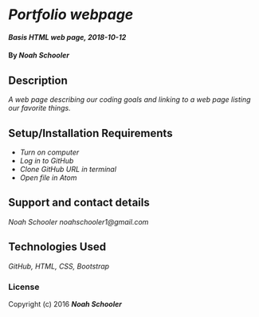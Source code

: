 # _Portfolio webpage_

#### _Basis HTML web page, 2018-10-12_

#### By _**Noah Schooler**_

## Description

_A web page describing our coding goals and linking to a web page listing our favorite things._

## Setup/Installation Requirements

* _Turn on computer_
* _Log in to GitHub_
* _Clone GitHub URL in terminal_
* _Open file in Atom_

## Support and contact details
_Noah Schooler noahschooler1@gmail.com_

## Technologies Used
_GitHub, HTML, CSS, Bootstrap_

### License
Copyright (c) 2016 **_Noah Schooler_**
